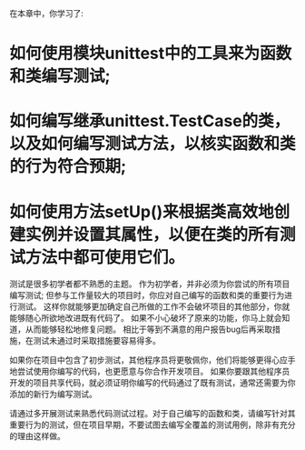 
<!-- 测试代码-小结 -->
在本章中，你学习了:
# 如何使用模块unittest中的工具来为函数和类编写测试;
# 如何编写继承unittest.TestCase的类，以及如何编写测试方法，以核实函数和类的行为符合预期;
# 如何使用方法setUp()来根据类高效地创建实例并设置其属性，以便在类的所有测试方法中都可使用它们。

测试是很多初学者都不熟悉的主题。
作为初学者，并非必须为你尝试的所有项目编写测试;
但参与工作量较大的项目时，你应对自己编写的函数和类的重要行为进行测试。
这样你就能够更加确定自己所做的工作不会破坏项目的其他部分，你就能够随心所欲地改进既有代码了。
如果不小心破坏了原来的功能，你马上就会知道，从而能够轻松地修复问题。
相比于等到不满意的用户报告bug后再采取措施，在测试未通过时采取措施要容易得多。

如果你在项目中包含了初步测试，其他程序员将更敬佩你，他们将能够更得心应手地尝试使用你编写的代码，也更愿意与你合作开发项目。
如果你要跟其他程序员开发的项目共享代码，就必须证明你编写的代码通过了既有测试，通常还需要为你添加的新行为编写测试。

请通过多开展测试来熟悉代码测试过程。对于自己编写的函数和类，请编写针对其重要行为的测试，但在项目早期，不要试图去编写全覆盖的测试用例，除非有充分的理由这样做。